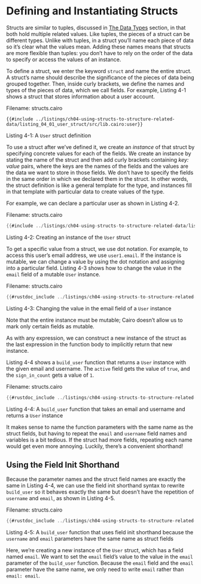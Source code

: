 # Defining and Instantiating Structs

Structs are similar to tuples, discussed in [The Data Types](ch02-02-data-types.md) section, in that both hold multiple related values. Like tuples, the pieces of a struct can be different types. Unlike with tuples, in a struct you’ll name each piece of data so it’s clear what the values mean. Adding these names means that structs are more flexible than tuples: you don’t have to rely on the order of the data to specify or access the values of an instance.

To define a struct, we enter the keyword `struct` and name the entire struct. A struct’s name should describe the significance of the pieces of data being grouped together. Then, inside curly brackets, we define the names and types of the pieces of data, which we call fields. For example, Listing 4-1 shows a struct that stores information about a user account.

<span class="filename">Filename: structs.cairo</span>

```rust, noplayground
{{#include ../listings/ch04-using-structs-to-structure-related-data/listing_04_01_user_struct/src/lib.cairo:user}}
```

<span class="caption">Listing 4-1: A `User` struct definition</span>

To use a struct after we’ve defined it, we create an _instance_ of that struct by specifying concrete values for each of the fields.
We create an instance by stating the name of the struct and then add curly brackets containing _key: value_ pairs, where the keys are the names of the fields and the values are the data we want to store in those fields. We don’t have to specify the fields in the same order in which we declared them in the struct. In other words, the struct definition is like a general template for the type, and instances fill in that template with particular data to create values of the type.

For example, we can declare a particular user as shown in Listing 4-2.

<span class="filename">Filename: structs.cairo</span>

```rust
{{#include ../listings/ch04-using-structs-to-structure-related-data/listing_04_01_user_struct/src/lib.cairo:all}}
```

<span class="caption">Listing 4-2: Creating an instance of the `User` struct</span>

To get a specific value from a struct, we use dot notation. For example, to access this user’s email address, we use `user1.email`. If the instance is mutable, we can change a value by using the dot notation and assigning into a particular field. Listing 4-3 shows how to change the value in the `email` field of a mutable `User` instance.

<span class="filename">Filename: structs.cairo</span>

```rust
{{#rustdoc_include ../listings/ch04-using-structs-to-structure-related-data/listing_04_03_mut_struct/src/lib.cairo:main}}
```

<span class="caption">Listing 4-3: Changing the value in the email field of a `User` instance</span>

Note that the entire instance must be mutable; Cairo doesn’t allow us to mark only certain fields as mutable.

As with any expression, we can construct a new instance of the struct as the last expression in the function body to implicitly return that new instance.

Listing 4-4 shows a `build_user` function that returns a `User` instance with the given email and username. The `active` field gets the value of `true`, and the `sign_in_count` gets a value of `1`.

<span class="filename">Filename: structs.cairo</span>

```rust
{{#rustdoc_include ../listings/ch04-using-structs-to-structure-related-data/listing_04_03_mut_struct/src/lib.cairo:build_user}}
```

<span class="caption">Listing 4-4: A `build_user` function that takes an email and username and returns a `User` instance</span>

It makes sense to name the function parameters with the same name as the struct fields, but having to repeat the `email` and `username` field names and variables is a bit tedious. If the struct had more fields, repeating each name would get even more annoying. Luckily, there’s a convenient shorthand!

## Using the Field Init Shorthand

Because the parameter names and the struct field names are exactly the same in Listing 4-4, we can use the field init shorthand syntax to rewrite `build_user` so it behaves exactly the same but doesn’t have the repetition of `username` and `email`, as shown in Listing 4-5.

<span class="filename">Filename: structs.cairo</span>

```rust
{{#rustdoc_include ../listings/ch04-using-structs-to-structure-related-data/listing_04_03_mut_struct/src/lib.cairo:build_user2}}
```

<span class="caption">Listing 4-5: A `build_user` function that uses field init shorthand because the `username` and `email` parameters have the same name as struct fields</span>

Here, we’re creating a new instance of the `User` struct, which has a field named `email`. We want to set the `email` field’s value to the value in the `email` parameter of the `build_user` function. Because the `email` field and the `email` parameter have the same name, we only need to write `email` rather than `email: email`.
